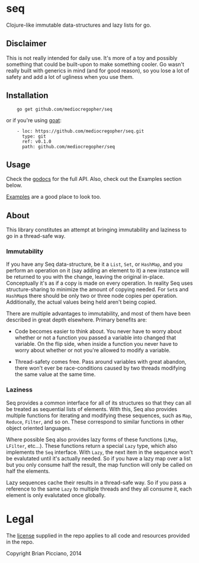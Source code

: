 # seq

Clojure-like immutable data-structures and lazy lists for go.

## Disclaimer

This is not really intended for daily use. It's more of a toy and possibly
something that could be built-upon to make something cooler. Go wasn't really
built with generics in mind (and for good reason), so you lose a lot of safety
and add a lot of ugliness when you use them.

## Installation

```
    go get github.com/mediocregopher/seq
```

or if you're using [goat][goat]:

```
    - loc: https://github.com/mediocregopher/seq.git
      type: git
      ref: v0.1.0
      path: github.com/mediocregopher/seq
```

## Usage

Check the [godocs][godocs] for the full API. Also, check out the Examples
section below.

[Examples][examples] are a good place to look too.

## About

This library constitutes an attempt at bringing immutability and laziness to go
in a thread-safe way.

### Immutability

If you have any Seq data-structure, be it a `List`, `Set`, or `HashMap`, and you
perform an operation on it (say adding an element to it) a new instance will be
returned to you with the change, leaving the original in-place. Conceptually
it's as if a copy is made on every operation. In reality Seq uses
structure-sharing to minimize the amount of copying needed. For `Set`s and
`HashMap`s there should be only two or three node copies per operation.
Additionally, the actual values being held aren't being copied.

There are multiple advantages to immutability, and most of them have been
described in great depth elsewhere. Primary benefits are:

* Code becomes easier to think about. You never have to worry about whether or
  not a function you passed a variable into changed that variable. On the flip
  side, when inside a function you never have to worry about whether or not
  you're allowed to modify a variable.

* Thread-safety comes free. Pass around variables with great abandon, there
  won't ever be race-conditions caused by two threads modifying the same value
  at the same time.

### Laziness

Seq provides a common interface for all of its structures so that they can all
be treated as sequential lists of elements. With this, Seq also provides
multiple functions for iterating and modifying these sequences, such as `Map`,
`Reduce`, `Filter`, and so on. These correspond to similar functions in other
object oriented languages.

Where possible Seq also provides lazy forms of these functions (`LMap`,
`LFilter`, etc...). These functions return a special `Lazy` type, which also
implements the `Seq` interface. With `Lazy`, the next item in the sequence won't
be evalutated until it's actually needed. So if you have a lazy map over a list
but you only consume half the result, the map function will only be called on
half the elements.

Lazy sequences cache their results in a thread-safe way. So if you pass
a reference to the same `Lazy` to multiple threads and they all consume it, each
element is only evalutated once globally.

# Legal

The [license][license] supplied in the repo applies to all code and resources
provided in the repo.

Copyright Brian Picciano, 2014

[goat]: https://github.com/mediocregopher/goat
[godocs]: http://godoc.org/github.com/mediocregopher/seq
[license]: /LICENSE
[examples]: /examples
